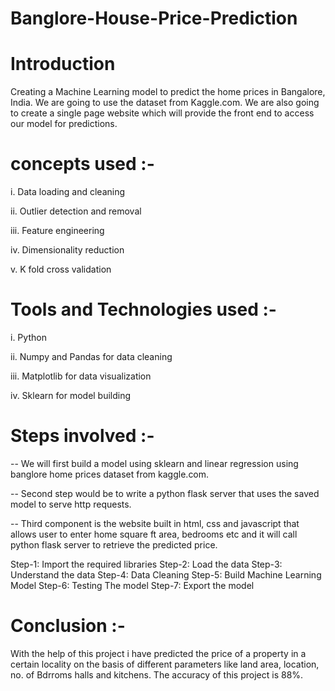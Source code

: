 # Banglore-House-Price-Prediction

# Introduction
Creating a Machine Learning model to predict the home prices in Bangalore, India. We are going to use the dataset from Kaggle.com. 
We are also going to create a single page website which will provide the front end to access our model for predictions.

# concepts used :-

i. Data loading and cleaning

ii. Outlier detection and removal

iii. Feature engineering

iv. Dimensionality reduction

v. K fold cross validation

# Tools and Technologies used :-  

i. Python

ii. Numpy and Pandas for data cleaning

iii. Matplotlib for data visualization

iv. Sklearn for model building

# Steps involved :-

-- We will first build a model using sklearn and linear regression using banglore home prices dataset from kaggle.com.

-- Second step would be to write a python flask server that uses the saved model to serve http requests.

-- Third component is the website built in html, css and javascript that allows user to enter home square ft area,
bedrooms etc and it will call python flask server to retrieve the predicted price.

Step-1: Import the required libraries
Step-2: Load the data
Step-3: Understand the data
Step-4: Data Cleaning
Step-5: Build Machine Learning Model
Step-6: Testing The model
Step-7: Export the model

# Conclusion :-

With the help of this project i have predicted the price of a property in a certain locality on the basis of different parameters like land area, location, no. of Bdrroms halls and kitchens. The accuracy of this project is 88%.

